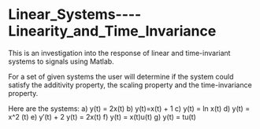 # Linear_Systems----Linearity_and_Time_Invariance

This is an investigation into the response of linear and time-invariant systems to signals using Matlab.

For a set of given systems the user will determine if the system could satisfy the additivity property, the scaling property and the time-invariance property.

Here are the systems:
a) y(t) = 2x(t)
b) y(t)=x(t) + 1
c) y(t) = ln x(t)
d) y(t) = x^2 (t)
e) y′(t) + 2 y(t) = 2x(t)
f) y(t) = x(t)u(t)
g) y(t) = tu(t)
